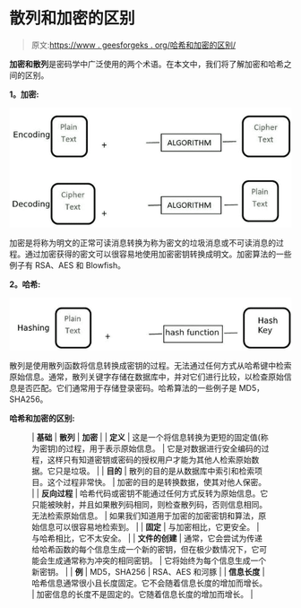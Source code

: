 # 散列和加密的区别

> 原文:[https://www . geesforgeks . org/哈希和加密的区别/](https://www.geeksforgeeks.org/difference-between-hashing-and-encryption/)

**加密和散列**是密码学中广泛使用的两个术语。在本文中，我们将了解加密和哈希之间的区别。

**1。加密:**

![](img/c566edc363034d9c62cdf7788daeb421.png)

加密是将称为明文的正常可读消息转换为称为密文的垃圾消息或不可读消息的过程。通过加密获得的密文可以很容易地使用加密密钥转换成明文。加密算法的一些例子有 RSA、AES 和 Blowfish。

**2。哈希:**

![](img/bc92de84fae26b836fda35a8a90c4d31.png)

散列是使用散列函数将信息转换成密钥的过程。无法通过任何方式从哈希键中检索原始信息。通常，散列关键字存储在数据库中，并对它们进行比较，以检查原始信息是否匹配。它们通常用于存储登录密码。哈希算法的一些例子是 MD5，SHA256。

**哈希和加密的区别:**

<figure class="table">

| **基础** | **散列** | **加密** |
| **定义** | 这是一个将信息转换为更短的固定值(称为密钥)的过程，用于表示原始信息。 | 它是对数据进行安全编码的过程，这样只有知道密钥或密码的授权用户才能为其他人检索原始数据。它只是垃圾。 |
| **目的** | 散列的目的是从数据库中索引和检索项目。这个过程非常快。 | 加密的目的是转换数据，使其对他人保密。 |
| **反向过程** | 哈希代码或密钥不能通过任何方式反转为原始信息。它只能被映射，并且如果散列码相同，则检查散列码，否则信息相同。无法检索原始信息。 | 如果我们知道用于加密的加密密钥和算法，原始信息可以很容易地检索到。 |
| **固定** | 与加密相比，它更安全。 | 与哈希相比，它不太安全。 |
| **文件的创建** | 通常，它会尝试为传递给哈希函数的每个信息生成一个新的密钥，但在极少数情况下，它可能会生成通常称为冲突的相同密钥。 | 它将始终为每个信息生成一个新密钥。 |
| **例** | MD5，SHA256 | RSA、AES 和河豚 |
| **信息长度** | 哈希信息通常很小且长度固定。它不会随着信息长度的增加而增长。 | 加密信息的长度不是固定的。它随着信息长度的增加而增长。 |

</figure>